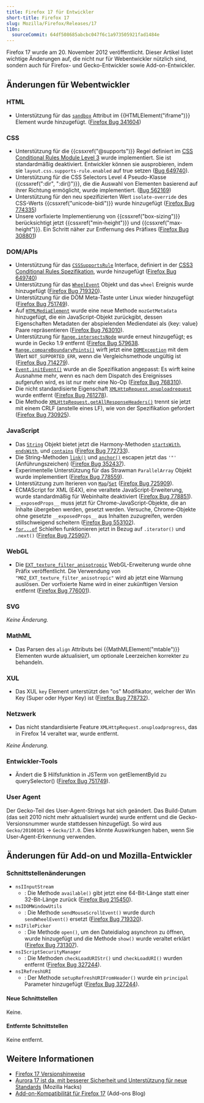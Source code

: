 ```yaml
---
title: Firefox 17 für Entwickler
short-title: Firefox 17
slug: Mozilla/Firefox/Releases/17
l10n:
  sourceCommit: 64df508685abcbc047f6c1a973505921fad1484e
---
```


Firefox 17 wurde am 20. November 2012 veröffentlicht. Dieser Artikel listet wichtige Änderungen auf, die nicht nur für Webentwickler nützlich sind, sondern auch für Firefox- und Gecko-Entwickler sowie Add-on-Entwickler.

## Änderungen für Webentwickler

### HTML

- Unterstützung für das [`sandbox`](/de/docs/Web/HTML/Reference/Elements/iframe#sandbox) Attribut im {{HTMLElement("iframe")}} Element wurde hinzugefügt. ([Firefox Bug 341604](https://bugzil.la/341604))

### CSS

- Unterstützung für die {{cssxref("@supports")}} Regel definiert im [CSS Conditional Rules Module Level 3](https://drafts.csswg.org/css-conditional-3/) wurde implementiert. Sie ist standardmäßig deaktiviert. Entwickler können sie ausprobieren, indem sie `layout.css.supports-rule.enabled` auf true setzen ([Bug 649740](https://bugzil.la/649740)).
- Unterstützung für die CSS Selectors Level 4 Pseudo-Klasse {{cssxref(":dir", ":dir()")}}, die die Auswahl von Elementen basierend auf ihrer Richtung ermöglicht, wurde implementiert. ([Bug 562169](https://bugzil.la/562169))
- Unterstützung für den neu spezifizierten Wert `isolate-override` des CSS-Werts {{cssxref("unicode-bidi")}} wurde hinzugefügt ([Firefox Bug 774335](https://bugzil.la/774335))
- Unsere vorfixierte Implementierung von {{cssxref("box-sizing")}} berücksichtigt jetzt {{cssxref("min-height")}} und {{cssxref("max-height")}}. Ein Schritt näher zur Entfernung des Präfixes ([Firefox Bug 308801](https://bugzil.la/308801))

### DOM/APIs

- Unterstützung für das [`CSSSupportsRule`](/de/docs/Web/API/CSSSupportsRule) Interface, definiert in der [CSS3 Conditional Rules Spezifikation](https://drafts.csswg.org/css-conditional-3/), wurde hinzugefügt ([Firefox Bug 649740](https://bugzil.la/649740))
- Unterstützung für das [`WheelEvent`](/de/docs/Web/API/WheelEvent) Objekt und das `wheel` Ereignis wurde hinzugefügt ([Firefox Bug 719320](https://bugzil.la/719320)).
- Unterstützung für die DOM Meta-Taste unter Linux wieder hinzugefügt ([Firefox Bug 751749](https://bugzil.la/751749)).
- Auf [`HTMLMediaElement`](/de/docs/Web/API/HTMLMediaElement) wurde eine neue Methode `mozGetMetadata` hinzugefügt, die ein JavaScript-Objekt zurückgibt, dessen Eigenschaften Metadaten der abspielenden Mediendatei als {key: value} Paare repräsentieren ([Firefox Bug 763010](https://bugzil.la/763010)).
- Unterstützung für [`Range.intersectsNode`](/de/docs/Web/API/Range/intersectsNode) wurde erneut hinzugefügt; es wurde in Gecko 1.9 entfernt ([Firefox Bug 579638](https://bugzil.la/579638).
- [`Range.compareBoundaryPoints()`](/de/docs/Web/API/Range/compareBoundaryPoints) wirft jetzt eine [`DOMException`](/de/docs/Web/API/DOMException) mit dem Wert `NOT_SUPPORTED_ERR`, wenn die Vergleichsmethode ungültig ist ([Firefox Bug 714279](https://bugzil.la/714279)).
- [`Event.initEvent()`](/de/docs/Web/API/Event/initEvent) wurde an die Spezifikation angepasst: Es wirft keine Ausnahme mehr, wenn es nach dem Dispatch des Ereignisses aufgerufen wird, es ist nur mehr eine No-Op ([Firefox Bug 768310](https://bugzil.la/768310)).
- Die nicht standardisierte Eigenschaft [`XMLHttpRequest.onuploadrequest`](/de/docs/Web/API/XMLHttpRequest) wurde entfernt ([Firefox Bug 761278](https://bugzil.la/761278)).
- Die Methode [`XMLHttpRequest.getAllResponseHeaders()`](/de/docs/Web/API/XMLHttpRequest/getAllResponseHeaders) trennt sie jetzt mit einem CRLF (anstelle eines LF), wie von der Spezifikation gefordert ([Firefox Bug 730925](https://bugzil.la/730925)).

### JavaScript

- Das [`String`](/de/docs/Web/JavaScript/Reference/Global_Objects/String) Objekt bietet jetzt die Harmony-Methoden [`startsWith`](/de/docs/Web/JavaScript/Reference/Global_Objects/String/startsWith), [`endsWith`](/de/docs/Web/JavaScript/Reference/Global_Objects/String/endsWith), und [`contains`](/de/docs/Web/JavaScript/Reference/Global_Objects/String/includes) ([Firefox Bug 772733](https://bugzil.la/772733)).
- Die String-Methoden [`link()`](/de/docs/Web/JavaScript/Reference/Global_Objects/String/link) und [`anchor()`](/de/docs/Web/JavaScript/Reference/Global_Objects/String/anchor) escapen jetzt das `'"'` (Anführungszeichen) ([Firefox Bug 352437](https://bugzil.la/352437)).
- Experimentelle Unterstützung für das Strawman `ParallelArray` Objekt wurde implementiert ([Firefox Bug 778559](https://bugzil.la/778559)).
- Unterstützung zum Iterieren von [`Map`](/de/docs/Web/JavaScript/Reference/Global_Objects/Map)/[`Set`](/de/docs/Web/JavaScript/Reference/Global_Objects/Set) ([Firefox Bug 725909](https://bugzil.la/725909)).
- ECMAScript for XML (E4X), eine veraltete JavaScript-Erweiterung, wurde standardmäßig für Webinhalte deaktiviert ([Firefox Bug 778851](https://bugzil.la/778851)).
- `__exposedProps__` muss jetzt für Chrome-JavaScript-Objekte, die an Inhalte übergeben werden, gesetzt werden. Versuche, Chrome-Objekte ohne gesetzte `__exposedProps__` aus Inhalten zuzugreifen, werden stillschweigend scheitern ([Firefox Bug 553102](https://bugzil.la/553102)).
- [`for...of`](/de/docs/Web/JavaScript/Reference/Statements/for...of) Schleifen funktionieren jetzt in Bezug auf `.iterator()` und `.next()` ([Firefox Bug 725907](https://bugzil.la/725907)).

### WebGL

- Die [`EXT_texture_filter_anisotropic`](/de/docs/Web/API/EXT_texture_filter_anisotropic) WebGL-Erweiterung wurde ohne Präfix veröffentlicht. Die Verwendung von `"MOZ_EXT_texture_filter_anisotropic"` wird ab jetzt eine Warnung auslösen. Der vorfixierte Name wird in einer zukünftigen Version entfernt ([Firefox Bug 776001](https://bugzil.la/776001)).

### SVG

_Keine Änderung._

### MathML

- Das Parsen des `align` Attributs bei {{MathMLElement("mtable")}} Elementen wurde aktualisiert, um optionale Leerzeichen korrekter zu behandeln.

### XUL

- Das XUL `key` Element unterstützt den "os" Modifikator, welcher der Win Key (Super oder Hyper Key) ist ([Firefox Bug 778732](https://bugzil.la/778732)).

### Netzwerk

- Das nicht standardisierte Feature `XMLHttpRequest.onuploadprogress`, das in Firefox 14 veraltet war, wurde entfernt.

_Keine Änderung._

### Entwickler-Tools

- Ändert die $ Hilfsfunktion in JSTerm von getElementById zu querySelector() ([Firefox Bug 751749](https://bugzil.la/751749)).

### User Agent

Der Gecko-Teil des User-Agent-Strings hat sich geändert. Das Build-Datum (das seit 2010 nicht mehr aktualisiert wurde) wurde entfernt und die Gecko-Versionsnummer wurde stattdessen hinzugefügt. So wird aus `Gecko/20100101` -> `Gecko/17.0`. Dies könnte Auswirkungen haben, wenn Sie User-Agent-Erkennung verwenden.

## Änderungen für Add-on und Mozilla-Entwickler

### Schnittstellenänderungen

- `nsIInputStream`
  - : Die Methode `available()` gibt jetzt eine 64-Bit-Länge statt einer 32-Bit-Länge zurück ([Firefox Bug 215450](https://bugzil.la/215450)).
- `nsIDOMWindowUtils`
  - : Die Methode `sendMouseScrollEvent()` wurde durch `sendWheelEvent()` ersetzt ([Firefox Bug 719320](https://bugzil.la/719320)).
- `nsIFilePicker`
  - : Die Methode `open()`, um den Dateidialog asynchron zu öffnen, wurde hinzugefügt und die Methode `show()` wurde veraltet erklärt ([Firefox Bug 731307](https://bugzil.la/731307)).
- `nsIScriptSecurityManager`
  - : Die Methoden `checkLoadURIStr()` und `checkLoadURI()` wurden entfernt ([Firefox Bug 327244](https://bugzil.la/327244)).
- `nsIRefreshURI`
  - : Der Methode `setupRefreshURIFromHeader()` wurde ein `principal` Parameter hinzugefügt ([Firefox Bug 327244](https://bugzil.la/327244)).

#### Neue Schnittstellen

Keine.

#### Entfernte Schnittstellen

Keine entfernt.

## Weitere Informationen

- [Firefox 17 Versionshinweise](https://website-archive.mozilla.org/www.mozilla.org/firefox_releasenotes/en-us/firefox/17.0/releasenotes/)
- [Aurora 17 ist da, mit besserer Sicherheit und Unterstützung für neue Standards](https://hacks.mozilla.org/2012/08/aurora-17-is-out/) (Mozilla Hacks)
- [Add-on-Kompatibilität für Firefox 17](https://blog.mozilla.org/addons/2012/11/08/compatibility-for-firefox-17/) (Add-ons Blog)
